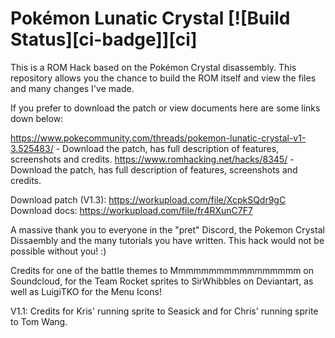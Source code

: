 # Pokémon Lunatic Crystal [![Build Status][ci-badge]][ci]

This is a ROM Hack based on the Pokémon Crystal disassembly. This repository allows you the chance to build the ROM itself and view the files and many changes I've made.

If you prefer to download the patch or view documents here are some links down below:

https://www.pokecommunity.com/threads/pokemon-lunatic-crystal-v1-3.525483/ - Download the patch, has full description of features, screenshots and credits.
https://www.romhacking.net/hacks/8345/ - Download the patch, has full description of features, screenshots and credits.

Download patch (V1.3): https://workupload.com/file/XcpkSQdr9gC
Download docs: https://workupload.com/file/fr4RXunC7F7

A massive thank you to everyone in the "pret" Discord, the Pokemon Crystal Dissaembly and the many tutorials you have written. This hack would not be possible without you! :)

Credits for one of the battle themes to Mmmmmmmmmmmmmmmmm on Soundcloud, for the Team Rocket sprites to SirWhibbles on Deviantart, as well as LuigiTKO for the Menu Icons!

V1.1: Credits for Kris' running sprite to Seasick and for Chris' running sprite to Tom Wang.

